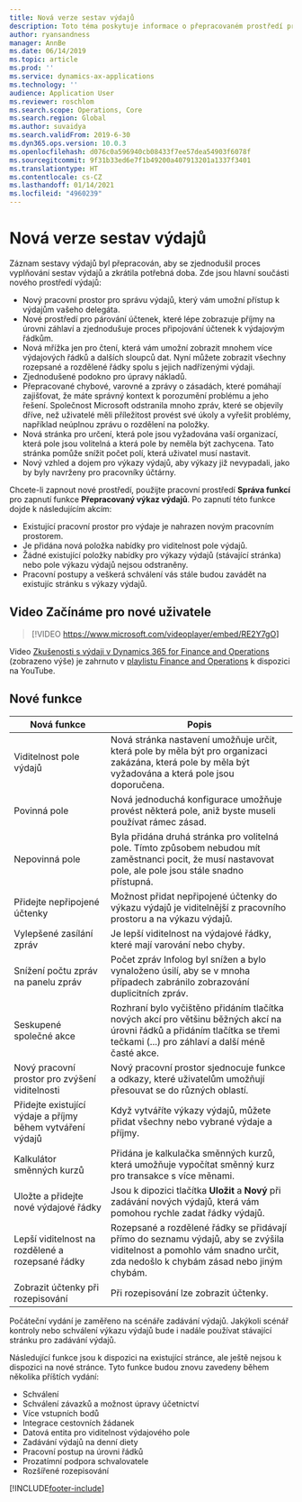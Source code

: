 ```yaml
---
title: Nová verze sestav výdajů
description: Toto téma poskytuje informace o přepracovaném prostředí pro záznam v sestavě výdajů v Microsoft Dynamics 365 Finance. Nové prostředí zjednodušuje proces vyplňování sestav výdajů a zkracuje požadovaný čas.
author: ryansandness
manager: AnnBe
ms.date: 06/14/2019
ms.topic: article
ms.prod: ''
ms.service: dynamics-ax-applications
ms.technology: ''
audience: Application User
ms.reviewer: roschlom
ms.search.scope: Operations, Core
ms.search.region: Global
ms.author: suvaidya
ms.search.validFrom: 2019-6-30
ms.dyn365.ops.version: 10.0.3
ms.openlocfilehash: d076c0a596940cb08433f7ee57dea54903f6078f
ms.sourcegitcommit: 9f31b33ed6e7f1b49200a407913201a1337f3401
ms.translationtype: HT
ms.contentlocale: cs-CZ
ms.lasthandoff: 01/14/2021
ms.locfileid: "4960239"
---
```

# <a name="redesigned-expense-reports"></a>Nová verze sestav výdajů

Záznam sestavy výdajů byl přepracován, aby se zjednodušil proces vyplňování sestav výdajů a zkrátila potřebná doba. Zde jsou hlavní součásti nového prostředí výdajů:

- Nový pracovní prostor pro správu výdajů, který vám umožní přístup k výdajům vašeho delegáta.
- Nové prostředí pro párování účtenek, které lépe zobrazuje příjmy na úrovni záhlaví a zjednodušuje proces připojování účtenek k výdajovým řádkům.
- Nová mřížka jen pro čtení, která vám umožní zobrazit mnohem více výdajových řádků a dalších sloupců dat. Nyní můžete zobrazit všechny rozepsané a rozdělené řádky spolu s jejich nadřízenými výdaji.
- Zjednodušené podokno pro úpravy nákladů.
- Přepracované chybové, varovné a zprávy o zásadách, které pomáhají zajišťovat, že máte správný kontext k porozumění problému a jeho řešení. Společnost Microsoft odstranila mnoho zpráv, které se objevily dříve, než uživatelé měli příležitost provést své úkoly a vyřešit problémy, například neúplnou zprávu o rozdělení na položky.
- Nová stránka pro určení, která pole jsou vyžadována vaší organizací, která pole jsou volitelná a která pole by neměla být zachycena. Tato stránka pomůže snížit počet polí, která uživatel musí nastavit.
- Nový vzhled a dojem pro výkazy výdajů, aby výkazy již nevypadali, jako by byly navrženy pro pracovníky účtárny.

Chcete-li zapnout nové prostředí, použijte pracovní prostředí **Správa funkcí** pro zapnutí funkce **Přepracovaný výkaz výdajů**. Po zapnutí této funkce dojde k následujícím akcím:

- Existující pracovní prostor pro výdaje je nahrazen novým pracovním prostorem.
- Je přidána nová položka nabídky pro viditelnost pole výdajů.
- Žádné existující položky nabídky pro výkazy výdajů (stávající stránka) nebo pole výkazu výdajů nejsou odstraněny.
- Pracovní postupy a veškerá schválení vás stále budou zavádět na existujíc stránku s výkazy výdajů.

## <a name="getting-started-video-for-new-users"></a>Video Začínáme pro nové uživatele

> [!VIDEO https://www.microsoft.com/videoplayer/embed/RE2Y7gO]

Video [Zkušenosti s výdaji v Dynamics 365 for Finance and Operations](https://youtu.be/Ocy-MsTvEE0) (zobrazeno výše) je zahrnuto v [playlistu Finance and Operations](https://www.youtube.com/playlist?list=PLcakwueIHoT_SYfIaPGoOhloFoCXiUSyW) k dispozici na YouTube.

## <a name="new-features"></a>Nové funkce

| Nová funkce | Popis |
|---|----|
| Viditelnost pole výdajů | Nová stránka nastavení umožňuje určit, která pole by měla být pro organizaci zakázána, která pole by měla být vyžadována a která pole jsou doporučena. |
| Povinná pole | Nová jednoduchá konfigurace umožňuje provést některá pole, aniž byste museli používat rámec zásad. |
| Nepovinná pole | Byla přidána druhá stránka pro volitelná pole. Tímto způsobem nebudou mít zaměstnanci pocit, že musí nastavovat pole, ale pole jsou stále snadno přístupná. |
| Přidejte nepřipojené účtenky | Možnost přidat nepřipojené účtenky do výkazu výdajů je viditelnější z pracovního prostoru a na výkazu výdajů. |
| Vylepšené zasílání zpráv | Je lepší viditelnost na výdajové řádky, které mají varování nebo chyby. |
| Snížení počtu zpráv na panelu zpráv| Počet zpráv Infolog byl snížen a bylo vynaloženo úsilí, aby se v mnoha případech zabránilo zobrazování duplicitních zpráv. |
| Seskupené společné akce | Rozhraní bylo vyčištěno přidáním tlačítka nových akcí pro většinu běžných akcí na úrovni řádků a přidáním tlačítka se třemi tečkami (...) pro záhlaví a další méně časté akce. |
| Nový pracovní prostor pro zvýšení viditelnosti | Nový pracovní prostor sjednocuje funkce a odkazy, které uživatelům umožňují přesouvat se do různých oblastí. |
| Přidejte existující výdaje a příjmy během vytváření výdajů | Když vytváříte výkazy výdajů, můžete přidat všechny nebo vybrané výdaje a příjmy. |
| Kalkulátor směnných kurzů | Přidána je kalkulačka směnných kurzů, která umožňuje vypočítat směnný kurz pro transakce s více měnami. |
| Uložte a přidejte nové výdajové řádky | Jsou k dipozici tlačítka **Uložit** a **Nový** při zadávání nových výdajů, která vám pomohou rychle zadat řádky výdajů. |
| Lepší viditelnost na rozdělené a rozepsané řádky | Rozepsané a rozdělené řádky se přidávají přímo do seznamu výdajů, aby se zvýšila viditelnost a pomohlo vám snadno určit, zda nedošlo k chybám zásad nebo jiným chybám. |
| Zobrazit účtenky při rozepisování | Při rozepisování lze zobrazit účtenky. |

Počáteční vydání je zaměřeno na scénáře zadávání výdajů. Jakýkoli scénář kontroly nebo schválení výkazu výdajů bude i nadále používat stávající stránku pro zadávání výdajů.

Následující funkce jsou k dispozici na existující stránce, ale ještě nejsou k dispozici na nové stránce. Tyto funkce budou znovu zavedeny během několika příštích vydání:

- Schválení
- Schválení závazků a možnost úpravy účetnictví
- Více vstupních bodů
- Integrace cestovních žádanek
- Datová entita pro viditelnost výdajového pole
- Zadávání výdajů na denní diety
- Pracovní postup na úrovni řádků
- Prozatímní podpora schvalovatele
- Rozšířené rozepisování


[!INCLUDE[footer-include](../includes/footer-banner.md)]